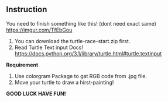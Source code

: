 ## Instruction
You need to finish something like this! (dont need exact same)
https://imgur.com/TfEbGou

1. You can download the turtle-race-start.zip first.
2. Read Turtle Text input Docs! https://docs.python.org/3.1/library/turtle.html#turtle.textinput

**Requirement**

1. Use colorgram Package to gat RGB code from .jpg file.
2. Move your turtle to draw a hirst-painting!

**GOOD LUCK HAVE FUN!**
